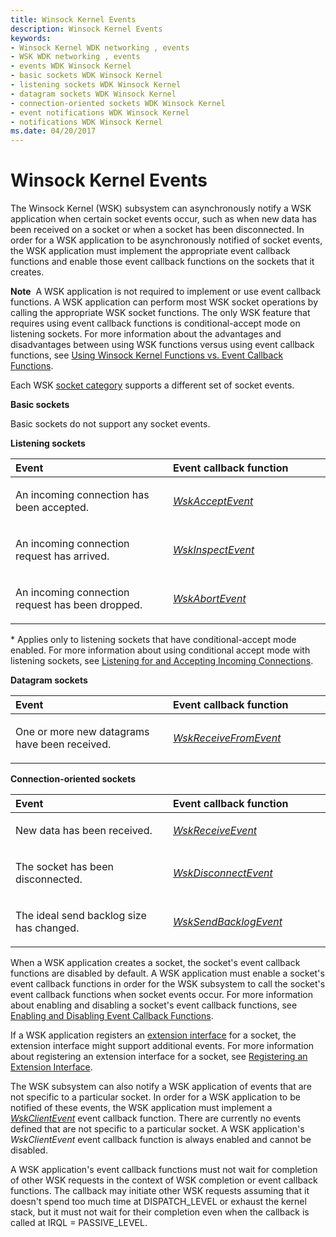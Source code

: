 ```yaml
---
title: Winsock Kernel Events
description: Winsock Kernel Events
keywords:
- Winsock Kernel WDK networking , events
- WSK WDK networking , events
- events WDK Winsock Kernel
- basic sockets WDK Winsock Kernel
- listening sockets WDK Winsock Kernel
- datagram sockets WDK Winsock Kernel
- connection-oriented sockets WDK Winsock Kernel
- event notifications WDK Winsock Kernel
- notifications WDK Winsock Kernel
ms.date: 04/20/2017
---
```


# Winsock Kernel Events


The Winsock Kernel (WSK) subsystem can asynchronously notify a WSK application when certain socket events occur, such as when new data has been received on a socket or when a socket has been disconnected. In order for a WSK application to be asynchronously notified of socket events, the WSK application must implement the appropriate event callback functions and enable those event callback functions on the sockets that it creates.

**Note**  A WSK application is not required to implement or use event callback functions. A WSK application can perform most WSK socket operations by calling the appropriate WSK socket functions. The only WSK feature that requires using event callback functions is conditional-accept mode on listening sockets. For more information about the advantages and disadvantages between using WSK functions versus using event callback functions, see [Using Winsock Kernel Functions vs. Event Callback Functions](using-winsock-kernel-functions-vs--event-callback-functions.md).

 

Each WSK [socket category](winsock-kernel-socket-categories.md) supports a different set of socket events.

**Basic sockets**

Basic sockets do not support any socket events.

**Listening sockets**

<table>
<colgroup>
<col width="50%" />
<col width="50%" />
</colgroup>
<thead>
<tr class="header">
<th align="left">Event</th>
<th align="left">Event callback function</th>
</tr>
</thead>
<tbody>
<tr class="odd">
<td align="left"><p>An incoming connection has been accepted.</p></td>
<td align="left"><p><a href="/windows-hardware/drivers/ddi/wsk/nc-wsk-pfn_wsk_accept_event" data-raw-source="[&lt;em&gt;WskAcceptEvent&lt;/em&gt;](/windows-hardware/drivers/ddi/wsk/nc-wsk-pfn_wsk_accept_event)"><em>WskAcceptEvent</em></a></p></td>
</tr>
<tr class="even">
<td align="left"><p>An incoming connection request has arrived.<em></p></td>
<td align="left"><p><a href="/windows-hardware/drivers/ddi/wsk/nc-wsk-pfn_wsk_inspect_event" data-raw-source="[&lt;em&gt;WskInspectEvent&lt;/em&gt;](/windows-hardware/drivers/ddi/wsk/nc-wsk-pfn_wsk_inspect_event)"><em>WskInspectEvent</em></a></p></td>
</tr>
<tr class="odd">
<td align="left"><p>An incoming connection request has been dropped.</em></p></td>
<td align="left"><p><a href="/windows-hardware/drivers/ddi/wsk/nc-wsk-pfn_wsk_abort_event" data-raw-source="[&lt;em&gt;WskAbortEvent&lt;/em&gt;](/windows-hardware/drivers/ddi/wsk/nc-wsk-pfn_wsk_abort_event)"><em>WskAbortEvent</em></a></p></td>
</tr>
</tbody>
</table>

 

\* Applies only to listening sockets that have conditional-accept mode enabled. For more information about using conditional accept mode with listening sockets, see [Listening for and Accepting Incoming Connections](listening-for-and-accepting-incoming-connections.md).

**Datagram sockets**

<table>
<colgroup>
<col width="50%" />
<col width="50%" />
</colgroup>
<thead>
<tr class="header">
<th align="left">Event</th>
<th align="left">Event callback function</th>
</tr>
</thead>
<tbody>
<tr class="odd">
<td align="left"><p>One or more new datagrams have been received.</p></td>
<td align="left"><p><a href="/windows-hardware/drivers/ddi/wsk/nc-wsk-pfn_wsk_receive_from_event" data-raw-source="[&lt;em&gt;WskReceiveFromEvent&lt;/em&gt;](/windows-hardware/drivers/ddi/wsk/nc-wsk-pfn_wsk_receive_from_event)"><em>WskReceiveFromEvent</em></a></p></td>
</tr>
</tbody>
</table>

 

**Connection-oriented sockets**

<table>
<colgroup>
<col width="50%" />
<col width="50%" />
</colgroup>
<thead>
<tr class="header">
<th align="left">Event</th>
<th align="left">Event callback function</th>
</tr>
</thead>
<tbody>
<tr class="odd">
<td align="left"><p>New data has been received.</p></td>
<td align="left"><p><a href="/windows-hardware/drivers/ddi/wsk/nc-wsk-pfn_wsk_receive_event" data-raw-source="[&lt;em&gt;WskReceiveEvent&lt;/em&gt;](/windows-hardware/drivers/ddi/wsk/nc-wsk-pfn_wsk_receive_event)"><em>WskReceiveEvent</em></a></p></td>
</tr>
<tr class="even">
<td align="left"><p>The socket has been disconnected.</p></td>
<td align="left"><p><a href="/windows-hardware/drivers/ddi/wsk/nc-wsk-pfn_wsk_disconnect_event" data-raw-source="[&lt;em&gt;WskDisconnectEvent&lt;/em&gt;](/windows-hardware/drivers/ddi/wsk/nc-wsk-pfn_wsk_disconnect_event)"><em>WskDisconnectEvent</em></a></p></td>
</tr>
<tr class="odd">
<td align="left"><p>The ideal send backlog size has changed.</p></td>
<td align="left"><p><a href="/windows-hardware/drivers/ddi/wsk/nc-wsk-pfn_wsk_send_backlog_event" data-raw-source="[&lt;em&gt;WskSendBacklogEvent&lt;/em&gt;](/windows-hardware/drivers/ddi/wsk/nc-wsk-pfn_wsk_send_backlog_event)"><em>WskSendBacklogEvent</em></a></p></td>
</tr>
</tbody>
</table>

 

When a WSK application creates a socket, the socket's event callback functions are disabled by default. A WSK application must enable a socket's event callback functions in order for the WSK subsystem to call the socket's event callback functions when socket events occur. For more information about enabling and disabling a socket's event callback functions, see [Enabling and Disabling Event Callback Functions](enabling-and-disabling-event-callback-functions.md).

If a WSK application registers an [extension interface](winsock-kernel-extension-interfaces.md) for a socket, the extension interface might support additional events. For more information about registering an extension interface for a socket, see [Registering an Extension Interface](registering-an-extension-interface.md).

The WSK subsystem can also notify a WSK application of events that are not specific to a particular socket. In order for a WSK application to be notified of these events, the WSK application must implement a [*WskClientEvent*](/windows-hardware/drivers/ddi/wsk/nc-wsk-pfn_wsk_client_event) event callback function. There are currently no events defined that are not specific to a particular socket. A WSK application's *WskClientEvent* event callback function is always enabled and cannot be disabled.

A WSK application's event callback functions must not wait for completion of other WSK requests in the context of WSK completion or event callback functions. The callback may initiate other WSK requests assuming that it doesn't spend too much time at DISPATCH\_LEVEL or exhaust the kernel stack, but it must not wait for their completion even when the callback is called at IRQL = PASSIVE\_LEVEL.

